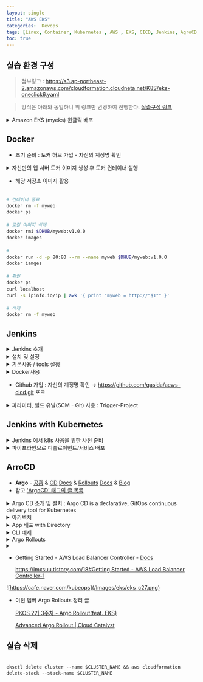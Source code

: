 ```yaml
---
layout: single
title: "AWS EKS"
categories:  Devops
tags: [Linux, Container, Kubernetes , AWS , EKS, CICD, Jenkins, AgroCD ]
toc: true
---
```



## 실습 환경 구성

 > 첨부링크 :  https://s3.ap-northeast-2.amazonaws.com/cloudformation.cloudneta.net/K8S/eks-oneclick6.yaml

 > 방식은 아래와 동일하니 위 링크만 변경하여 진행한다.
  [ 실습구성 링크 ](https://parkbeomsub.github.io/aws/AWS-EKS-%EC%84%A4%EC%B9%98(addon-AWS-CNI,-Core-DNS,-kube-proxy)/)


<details><summary>Amazon EKS (myeks) 윈클릭 배포</summary>


```bash

# YAML 파일 다운로드
curl -O https://s3.ap-northeast-2.amazonaws.com/cloudformation.cloudneta.net/K8S/**eks-oneclick5.yaml**

# CloudFormation 스택 배포
예시) aws cloudformation deploy --template-file **eks-oneclick5.yaml** --stack-name **myeks** --parameter-overrides KeyName=**kp-gasida** SgIngressSshCidr=$(curl -s ipinfo.io/ip)/32  MyIamUser=**AKIA5...** MyIamUser =**'CVNa2...'** ClusterBaseName=**myeks** --region ap-northeast-2

# CloudFormation 스택 배포 완료 후 작업용 EC2 IP 출력
aws cloudformation describe-stacks --stack-name **myeks** --query 'Stacks[*].**Outputs[0]**.OutputValue' --output text

# 작업용 EC2 SSH 접속
ssh -i **~/.ssh/kp-gasida.pem** **ec2-user**@$(aws cloudformation describe-stacks --stack-name **myeks** --query 'Stacks[*].Outputs[0].OutputValue' --output text)
or
ssh -i **~/.ssh/kp-gasida.pem** **root**@$(aws cloudformation describe-stacks --stack-name **myeks** --query 'Stacks[*].Outputs[0].OutputValue' --output text)
~ password: **qwe123**



- 기본 설정
# default 네임스페이스 적용
kubectl ns default

# 노드 정보 확인 : t3.medium
kubectl get node --label-columns=node.kubernetes.io/instance-type,eks.amazonaws.com/capacityType,topology.kubernetes.io/zone

# ExternalDNS
MyDomain=<자신의 도메인>
echo "export MyDomain=<자신의 도메인>" >> /etc/profile
MyDomain=gasida.link
echo "export MyDomain=gasida.link" >> /etc/profile
MyDnzHostedZoneId=$(aws route53 list-hosted-zones-by-name --dns-name "${MyDomain}." --query "HostedZones[0].Id" --output text)
echo $MyDomain, $MyDnzHostedZoneId
curl -s -O https://raw.githubusercontent.com/gasida/PKOS/main/aews/externaldns.yaml
MyDomain=$MyDomain MyDnzHostedZoneId=$MyDnzHostedZoneId envsubst < externaldns.yaml | kubectl apply -f -

# kube-ops-view
helm repo add geek-cookbook https://geek-cookbook.github.io/charts/
helm install kube-ops-view geek-cookbook/kube-ops-view --version 1.2.2 --set env.TZ="Asia/Seoul" --namespace kube-system
kubectl patch svc -n kube-system kube-ops-view -p '{"spec":{"type":"LoadBalancer"}}'
kubectl annotate service kube-ops-view -n kube-system "external-dns.alpha.kubernetes.io/hostname=kubeopsview.$MyDomain"
echo -e "Kube Ops View URL = http://kubeopsview.$MyDomain:8080/#scale=1.5"

# AWS LB Controller
helm repo add eks https://aws.github.io/eks-charts
helm repo update
helm install aws-load-balancer-controller eks/aws-load-balancer-controller -n kube-system --set clusterName=$CLUSTER_NAME \
  --set serviceAccount.create=false --set serviceAccount.name=aws-load-balancer-controller

# gp3 스토리지 클래스 생성
kubectl apply -f https://raw.githubusercontent.com/gasida/PKOS/main/aews/gp3-sc.yaml

# 노드 보안그룹 ID 확인
NGSGID=$(aws ec2 describe-security-groups --filters Name=group-name,Values=*ng1* --query "SecurityGroups[*].[GroupId]" --output text)
aws ec2 authorize-security-group-ingress --group-id $NGSGID --protocol '-1' --cidr 192.168.1.100/32


# 사용 리전의 인증서 ARN 확인
CERT_ARN=`aws acm list-certificates --query 'CertificateSummaryList[].CertificateArn[]' --output text`
echo $CERT_ARN

# repo 추가
helm repo add prometheus-community https://prometheus-community.github.io/helm-charts

# 파라미터 파일 생성 : PV/PVC(AWS EBS) 삭제에 불편하니, 4주차 실습과 다르게 PV/PVC 미사용
cat <<EOT > monitor-values.yaml
prometheus:
  prometheusSpec:
    podMonitorSelectorNilUsesHelmValues: false
    serviceMonitorSelectorNilUsesHelmValues: false
    retention: 5d
    retentionSize: "10GiB"

  ingress:
    enabled: true
    ingressClassName: alb
    hosts: 
      - prometheus.$MyDomain
    paths: 
      - /*
    annotations:
      alb.ingress.kubernetes.io/scheme: internet-facing
      alb.ingress.kubernetes.io/target-type: ip
      alb.ingress.kubernetes.io/listen-ports: '[{"HTTPS":443}, {"HTTP":80}]'
      alb.ingress.kubernetes.io/certificate-arn: $CERT_ARN
      alb.ingress.kubernetes.io/success-codes: 200-399
      alb.ingress.kubernetes.io/load-balancer-name: myeks-ingress-alb
      alb.ingress.kubernetes.io/group.name: study
      alb.ingress.kubernetes.io/ssl-redirect: '443'

grafana:
  defaultDashboardsTimezone: Asia/Seoul
  adminPassword: prom-operator
  defaultDashboardsEnabled: false

  ingress:
    enabled: true
    ingressClassName: alb
    hosts: 
      - grafana.$MyDomain
    paths: 
      - /*
    annotations:
      alb.ingress.kubernetes.io/scheme: internet-facing
      alb.ingress.kubernetes.io/target-type: ip
      alb.ingress.kubernetes.io/listen-ports: '[{"HTTPS":443}, {"HTTP":80}]'
      alb.ingress.kubernetes.io/certificate-arn: $CERT_ARN
      alb.ingress.kubernetes.io/success-codes: 200-399
      alb.ingress.kubernetes.io/load-balancer-name: myeks-ingress-alb
      alb.ingress.kubernetes.io/group.name: study
      alb.ingress.kubernetes.io/ssl-redirect: '443'

alertmanager:
  enabled: false
EOT
cat monitor-values.yaml | yh

# 배포
kubectl create ns monitoring
helm install kube-prometheus-stack prometheus-community/kube-prometheus-stack --version 57.2.0 \
--set prometheus.prometheusSpec.scrapeInterval='15s' --set prometheus.prometheusSpec.evaluationInterval='15s' \
-f monitor-values.yaml --namespace monitoring

# Metrics-server 배포
kubectl apply -f https://github.com/kubernetes-sigs/metrics-server/releases/latest/download/components.yaml

# 프로메테우스 ingress 도메인으로 웹 접속
echo -e "Prometheus Web URL = https://prometheus.$MyDomain"

# 그라파나 웹 접속 : 기본 계정 - admin / prom-operator
echo -e "Grafana Web URL = https://grafana.$MyDomain"



```


</details>



## Docker
- 초기 준비 : 도커 허브 가입 - 자신의 계정명 확인

 <details><summary>자신만의 웹 서버 도커 이미지 생성 후 도커 컨테이너 실행</summary>

~~~bash

# ubuntu 이미지 다운로드
docker pull ubuntu:20.04
docker images

# 실습을 위한 디렉터리 생성 및 이동
mkdir -p /root/myweb && cd /root/myweb

# Dockerfile 파일 생성
vi Dockerfile
FROM ubuntu:20.04
ENV TZ=Asia/Seoul VERSION=1.0.0 NICK=<자신의 닉네임>
RUN ln -snf /usr/share/zoneinfo/$TZ /etc/localtime && echo $TZ > /etc/timezone && \
    sed -i 's/archive.ubuntu.com/mirror.kakao.com/g' /etc/apt/sources.list && \
    sed -i 's/security.ubuntu.com/mirror.kakao.com/g' /etc/apt/sources.list && \
    apt-get update && apt-get install -y apache2 figlet && \
    echo "$NICK Web Server $VERSION<br>" > /var/www/html/index.html && \
    echo "<pre>" >> /var/www/html/index.html && \
    figlet AEWS Study >> /var/www/html/index.html && \
    echo "</pre>" >> /var/www/html/index.html
EXPOSE 80
CMD ["usr/sbin/apache2ctl", "-DFOREGROUND"]

vi Dockerfile
FROM ubuntu:20.04
ENV TZ=Asia/Seoul VERSION=1.0.0 NICK=gasida
RUN ln -snf /usr/share/zoneinfo/$TZ /etc/localtime && echo $TZ > /etc/timezone && \
    sed -i 's/archive.ubuntu.com/mirror.kakao.com/g' /etc/apt/sources.list && \
    sed -i 's/security.ubuntu.com/mirror.kakao.com/g' /etc/apt/sources.list && \
    apt-get update && apt-get install -y apache2 figlet && \
    echo "$NICK Web Server $VERSION<br>" > /var/www/html/index.html && \
    echo "<pre>" >> /var/www/html/index.html && \
    figlet AEWS Study >> /var/www/html/index.html && \
    echo "</pre>" >> /var/www/html/index.html
EXPOSE 80
CMD ["usr/sbin/apache2ctl", "-DFOREGROUND"]

# 이미지 빌드
cat Dockerfile
docker build -t myweb:v1.0.0 .
docker images
docker image history myweb:v1.0.0
docker image inspect myweb:v1.0.0 | jq

# 컨테이너 실행
docker run -d -p 80:80 --rm --name myweb myweb:v1.0.0
docker ps
curl localhost

# 웹 접속 확인
curl -s ipinfo.io/ip | awk '{ print "myweb = http://"$1"" }'

~~~


- 도커 허브 업로드

~~~ bash

#
DHUB=<도커 허브 계정>
DHUB=gasida
docker tag myweb:v1.0.0 $DHUB/myweb:v1.0.0
docker images

# 도커 허브 로그인
docker login
Username: <자신의 ID>
Password: <암호>
## 로그인 정보는 /[계정명]/.docker/config.json 에 저장됨. docker logout 시 삭제됨
## cat /root/.docker/config.json | jq

# push 로 이미지를 저장소에 업로드
docker push $DHUB/myweb:v1.0.0
~~~



![https://cafe.naver.com/kubeops](/Images/eks/eks_c01.png)
![https://cafe.naver.com/kubeops](/Images/eks/eks_c02.png)
![https://cafe.naver.com/kubeops](/Images/eks/eks_c03.png)
![https://cafe.naver.com/kubeops](/Images/eks/eks_c04.png)


</details>


- 해당 저장소 이미지 활용
~~~bash

# 컨테이너 종료
docker rm -f myweb
docker ps

# 로컬 이미지 삭제
docker rmi $DHUB/myweb:v1.0.0
docker images

# 
docker run -d -p 80:80 --rm --name myweb $DHUB/myweb:v1.0.0
docker iamges

# 확인
docker ps
curl localhost
curl -s ipinfo.io/ip | awk '{ print "myweb = http://"$1"" }'

# 삭제
docker rm -f myweb

~~~




## Jenkins

<details><summary>Jenkins 소개</summary>

- 지속적인 통합과 배포 → Work flow를 제어 - [Link](https://www.jenkins.io/)
    
    **CI(지속적 제공)/CD(지속적 배포) 워크플로 예제**
    
    1. 최신 코드 가져오기 : 개발을 위해 중앙 코드 리포지터리에서 로컬 시스템으로 애플리케이션의 최신 코드를 가져옴
    2. 단위 테스트 구현과 실행 : 코드 작성 전 단위 테스트 케이스를 먼저 작성
    3. 코드 개발 : 실패한 테스트 케이스를 성공으로 바꾸면서 코드 개발
    4. 단위 테스트 케이스 재실행 : 단위 테스트 케이스 실행 시 통과(성공!)
    5. 코드 푸시와 병합 : 개발 소스 코드를 중앙 리포지터리로 푸시하고, 코드 병합
    6. 코드 병합 후 컴파일 : 변경 함수 코드가 병함되면 전체 애플리케이션이 컴파일된다
    7. 병합된 코드에서 테스트 실행 : 개별 테스트뿐만 아니라 전체 통합 테스트를 실행하여 문제 없는지 확인
    8. 아티팩트 배포 : 애플리케이션을 빌드하고, 애플리케이션 서버의 프로덕션 환경에 배포
    9. 배포 애플리케이션의 E-E 테스트 실행 : 셀레늄 Selenium과 같은 User Interface 자동화 도구를 통해 애플리케이션의 전체 워크플로가 정상 동작하는지 확인하는 종단간 End-to-End 테스트를 실행.
    
    - The leading **open source** automation server, Jenkins provides hundreds of plugins to support building, deploying and automating any project.
    - Continuous Integration Server + Continuous Development, Build, Test, Deploy
    - 소프트웨어 **개발 프로세스**의 다양한 **단계**를 **자동화**하는 도구로서 중앙 소스 코드 리포지터리에서 최신 코드 가져오기, 소스 코드 컴파일, 단위 테스트 실행, 산출물을 다양한 유형으로 패키징, 산출물을 여러 종류의 환경으로 배포하기 등의 기능을 제공.
    - 젠킨스는 아파치 톰캣처럼 **서블릿 컨테이너** 내부에서 실행되는 서버 시스템이다. **자바**로 작성됐고, 소프트웨어 개발과 관련된 다양한 도구를 지원.
    - 젠킨스는 **DSL** Domain Specific Language (jenkins file)로 E-E 빌드 수명 주기 단계를 구축한다.
    - 젠킨스는 **파이프라인**이라고 부르는 **스크립트**를 작성할 수 있는데, 이를 사용해서 각 빌드 단계마다 젠킨스가 수행할 태스트 및 하위 태스크의 순서를 정의.
        - 순차적이고 종속적인 단계가 시작부터 끝까지 실행되면 최종적으로 사용자가 실행할 수 있는 빌드가 생성됨.
        - 만약 빌드 프로세스를 진행하는 중에 특정 단계에서 실패가 발생하며, 이 단계의 출력 결과를 사용하는 다음 단계는 실행되지 않으며 빌드 프로세스 전체가 실패한다.
    - 다양한 Plugins 연동
        - Build Plugins : Maven, Ant, Gradle …
        - VCS Plugins : Git, SVN …
        - Languages Plugins : Java, Python, Node.js …



</details>

<details><summary>설치 및 설정 </summary>

~~~bash

# 실습 편리를 위해서 root 계정 전환
sudo su -

# Add required dependencies for the jenkins package
# https://docs.aws.amazon.com/corretto/latest/corretto-17-ug/amazon-linux-install.html
sudo yum install fontconfig java-17-amazon-corretto -y
java -version
alternatives --display java
JAVA_HOME=/usr/lib/jvm/java-17-amazon-corretto.x86_64
echo $JAVA_HOME

# 젠킨스 설치
sudo wget -O /etc/yum.repos.d/jenkins.repo https://pkg.jenkins.io/redhat-stable/jenkins.repo
sudo rpm --import https://pkg.jenkins.io/redhat-stable/jenkins.io-2023.key
sudo yum upgrade
sudo yum install jenkins -y
sudo systemctl daemon-reload
sudo systemctl enable jenkins && sudo systemctl start jenkins   # 다소 시간 걸림
sudo systemctl status jenkins

# 초기 암호 확인
sudo systemctl status jenkins
cat /var/lib/jenkins/secrets/initialAdminPassword

# 접속 주소 확인 
curl -s ipinfo.io/ip | awk '{ print "Jenkins = http://"$1":8080" }'

~~~


- 초기 암호 입력

- 플러그인 설치 : 제안 플러그인 설치하자 

- 관리자 계정 설정 : 계정명(admin) , 암호(qwe123), 이름(’각자 자신의 닉네임’)

- 설정 완료 후 젠킨스 접속 

![https://cafe.naver.com/kubeops](/Images/eks/eks_c05.png)
![https://cafe.naver.com/kubeops](/Images/eks/eks_c06.png
![https://cafe.naver.com/kubeops](/Images/eks/eks_c07.png)

> - item : 젠킨스에서 사용하는 작업의 최소 단위
> - 사람 : 계정 관련
> - Jenkins 관리 : 전역 설정 등






</details>



<details><summary>기본사용 / tools 설정 </summary>

1. Jenkis 관리 > Tools 
- JDK installations : jdk-17 , /usr/lib/jvm/java-17-amazon-corretto.x86_64 → Save

2. 초기 대시보드 > "새로운 Item" > 이름기입 ,Freestyle project > Build Step "excute Shell" > 박스에 "명령어실행" > 저장

3. 해당 프로젝트에 접근하여 왼쪽 > "지금 빌드"

4. 왼쪽 하단데 #의 버튼에 숫자를 눌러 Console Output을 클릭

![https://cafe.naver.com/kubeops](/Images/eks/eks_c06.png)

관련한 작업의 디렉토리는 서버에 
~~~bash

#
find / -name First-Project
/var/lib/jenkins/jobs/First-Project
/var/lib/jenkins/workspace/First-Project

# 프로젝트(job, item) 별 작업 공간 확인
tree /var/lib/jenkins/workspace/First-Project

~~~


</details>

<details><summary>Docker사용</summary>

- 준비 

~~~bash

# jenkins 유저로 docker 사용 가능하게 설정
grep -i jenkins /etc/passwd
usermod -s /bin/bash jenkins
grep -i jenkins /etc/passwd

# jenkins 유저 전환
su - jenkins
whoami
pwd
docker info
exit

#
chmod 666 /var/run/docker.sock
usermod -aG docker jenkins

# Jeknins 유저로 확인
su - jenkins
docker info

# Dockerhub로 로그인 하기
docker login
Username: <자신의 계정명>
Password: <자신의 암호>

# myweb:v2.0.0 컨테이너 이미지 생성을 위한 Dockerfile 준비
# 실습을 위한 디렉터리 생성 및 이동
mkdir -p ~/myweb2 && cd ~/myweb2

# Dockerfile 파일 생성
vi Dockerfile
FROM ubuntu:20.04
ENV TZ=Asia/Seoul VERSION=2.0.0 NICK=<자신의 닉네임>
RUN ln -snf /usr/share/zoneinfo/$TZ /etc/localtime && echo $TZ > /etc/timezone && \
    sed -i 's/archive.ubuntu.com/mirror.kakao.com/g' /etc/apt/sources.list && \
    sed -i 's/security.ubuntu.com/mirror.kakao.com/g' /etc/apt/sources.list && \
    apt-get update && apt-get install -y apache2 figlet && \
    echo "$NICK Web Server $VERSION<br>" > /var/www/html/index.html && \
    echo "<pre>" >> /var/www/html/index.html && \
    figlet AEWS Study >> /var/www/html/index.html && \
    echo "</pre>" >> /var/www/html/index.html
EXPOSE 80
CMD ["usr/sbin/apache2ctl", "-DFOREGROUND"]

vi Dockerfile
FROM ubuntu:20.04
ENV TZ=Asia/Seoul VERSION=2.0.0 NICK=gasida
RUN ln -snf /usr/share/zoneinfo/$TZ /etc/localtime && echo $TZ > /etc/timezone && \
    sed -i 's/archive.ubuntu.com/mirror.kakao.com/g' /etc/apt/sources.list && \
    sed -i 's/security.ubuntu.com/mirror.kakao.com/g' /etc/apt/sources.list && \
    apt-get update && apt-get install -y apache2 figlet && \
    echo "$NICK Web Server $VERSION<br>" > /var/www/html/index.html && \
    echo "<pre>" >> /var/www/html/index.html && \
    figlet AEWS Study >> /var/www/html/index.html && \
    echo "</pre>" >> /var/www/html/index.html
EXPOSE 80
CMD ["usr/sbin/apache2ctl", "-DFOREGROUND"]

# 모니터링
watch -d 'docker images; echo; docker ps'

-----------
# (참고) 이미지 빌드
docker build -t myweb:v2.0.0 -f /var/lib/jenkins/myweb2/Dockerfile

# (참고) 컨테이너 실행
docker run -d -p 80:80 --rm --name myweb myweb:v2.0.0

~~~


- item : Docker-Project , freestyle



- item : **Docker-Project** , freestyle
- Build Steps : Execute shell
        
```bash

        docker **build** -t myweb:v2.0.0 .
        cd /var/lib/jenkins/myweb2

```
        
- Add build Steps : Execute shell
        
```bash

        docker run -d -p 80:80 --rm --name myweb myweb:v2.0.0

```
        
- **지금 빌드** → 확인
    
    
```bash

docker images
docker ps
curl localhost

```
    
- 실습 리소스 삭제
    
```bash

docker rm -f myweb
docker rmi myweb:v2.0.0

```
</details>

- Github 가입 : 자신의 계정명 확인 → https://github.com/gasida/aews-cicd.git 포크




<details><summary>파라미터, 빌드 유발(SCM - Git) 사용 : Trigger-Project</summary>

- Item : **Trigger-Project**, freestyle
    - 빌드 매개변수 : String
        - 변수명(VERSION), Default Vault(v1.0.0)
        - 변수명(NICK), Default Vault(<자신의 계정명>)
    - 소스 코드 관리 : Git
        - Repo URL : https://github.com/**<자신의 계정명>**/aews-cicd
        - Branch : */**main**
        - Additional Behaviours → Sparse Checkout paths (Path) : **1**
    - **빌드 유발** : Poll SCM (* * * * *)
    - Build Steps : Execute shell

~~~bash

cd /var/lib/jenkins/myweb2
rm -rf Dockerfile
wget https://raw.githubusercontent.com/$NICK/aews-cicd/main/1/Dockerfile

~~~
- Add build Steps : Execute shell

~~~bash

docker build -t myweb:$VERSION .
docker run -d -p 80:80 --rm --name myweb myweb:$VERSION

~~~



</details>


## Jenkins with Kubernetes


<details><summary>Jenkins 에서 k8s 사용을 위한 사전 준비</summary>

- root 계정에서

~~~bash

# jenkins 사용자에서 아래 작업 진행
whoami
mkdir ~/.kube

# root 계정에서 아래 복사 실행
cp ~/.kube/config /var/lib/jenkins/.kube/config
chown jenkins:jenkins /var/lib/jenkins/.kube/config

# jenkins 사용자에서 aws eks 사용(sts 호출 등)을 위한 자격증명 설정
aws configure
AWS Access Key ID [None]: AKIA5ILF2###
AWS Secret Access Key [None]: ###
Default region name [None]: ap-northeast-2

# jenkins 사용자에서 kubectl 명령어 사용 확인
kubectl get pods -A

~~~


</details>






<details><summary>파이프라인으로 디플로이먼트/서비스 배포</summary>

- 자신의 Github (웹) Repo 3/deploy/deployment-svc.yaml 파일에 image 부분 수정 → 자신의 도커 허브에 이미지가 있어야함

~~~bash

pipeline {
    agent any

    tools {
        jdk 'jdk-17'
    }

    environment {
        DOCKERHUB_USERNAME = 'gasida'
        GITHUB_URL = 'https://github.com/gasida/aews-cicd.git'
        // deployment-svc.yaml -> image: gasida/myweb:v1.0.0        
        DIR_NUM = '3'
    }

    stages {
        stage('Container Build') {
            steps {	
                // 릴리즈파일 체크아웃
                checkout scmGit(branches: [[name: '*/main']], 
                    extensions: [[$class: 'SparseCheckoutPaths', 
                    sparseCheckoutPaths: [[path: "/${DIR_NUM}"]]]], 
                    userRemoteConfigs: [[url: "${GITHUB_URL}"]])

                // 컨테이너 빌드 및 업로드
                sh "docker build -t ${DOCKERHUB_USERNAME}/myweb:v1.0.0 ./${DIR_NUM}"
                sh "docker push ${DOCKERHUB_USERNAME}/myweb:v1.0.0"
            }
        }

        stage('K8S Deploy') {
            steps {
                sh "kubectl apply -f ./${DIR_NUM}/deploy/deployment-svc.yaml"
            }
        }
    }
}

~~~


- 확인 


~~~bash

kubectl exec -it netpod -- curl myweb:8080
kubectl exec -it netpod -- curl myweb:8080 | grep Web
while true; do kubectl exec -it netpod -- curl myweb:8080 | grep Web; echo; done

# 작업공간 확인
tree /var/lib/jenkins/workspace/k8s-1
cat /var/lib/jenkins/workspace/k8s-1/Dockerfile

~~~

</details> 




## ArroCD

- **Argo** - [공홈](https://argoproj.github.io/) & [CD](https://argoproj.github.io/cd/) [Docs](https://argo-cd.readthedocs.io/en/stable/) & [Rollouts](https://argoproj.github.io/rollouts/) [Docs](https://argoproj.github.io/argo-rollouts/) & [Blog](https://blog.argoproj.io/)
- 참고 
['ArgoCD' 태그의 글 목록](https://malwareanalysis.tistory.com/tag/ArgoCD)







<details><summary>Argo CD 소개 및 설치 : Argo CD is a declarative, GitOps continuous delivery tool for Kubernetes</summary>


- 설치 - [Helm](https://artifacthub.io/packages/helm/argo/argo-cd) [Helm_AWS_ALB](https://artifacthub.io/packages/helm/argo/argo-cd#aws-application-load-balancer) [Docs](https://argo-cd.readthedocs.io/en/stable/)
    
```bash
# 간단 설치
    kubectl create namespace argocd
    kubectl apply -n argocd -f https://raw.githubusercontent.com/argoproj/argo-cd/stable/manifests/install.yaml~~
    
    # helm 설치
    cat <<EOT > argocd-values.yaml
    global:
      domain: argocd.$MyDomain
    
    configs:
      params:
        server.insecure: true
    
    controller:
      metrics:
        enabled: true
        serviceMonitor:
          enabled: true
    
    server:
      ingress:
        enabled: true
        controller: aws
        ingressClassName: alb
        hostname: "argocd.$MyDomain"
        annotations:
          alb.ingress.kubernetes.io/scheme: internet-facing
          alb.ingress.kubernetes.io/target-type: ip
          alb.ingress.kubernetes.io/backend-protocol: HTTP
          alb.ingress.kubernetes.io/listen-ports: '[{"HTTPS":80}, {"HTTPS":443}]'
          alb.ingress.kubernetes.io/certificate-arn: $CERT_ARN
          alb.ingress.kubernetes.io/ssl-redirect: '443'
        aws:
          serviceType: ClusterIP
          backendProtocolVersion: GRPC
      metrics:
        enabled: true
        serviceMonitor:
          enabled: true
    
    repoServer:
      metrics:
        enabled: true
        serviceMonitor:
          enabled: true
    
    applicationSet:
      metrics:
        enabled: true
        serviceMonitor:
          enabled: true
    
    notifications:
      metrics:
        enabled: true
        serviceMonitor:
          enabled: true
    EOT
    
    kubectl create ns **argocd**
    helm repo add argo https://argoproj.github.io/argo-helm
    helm install **argocd** argo/argo-cd --version 6.7.11 -f argocd-values.yaml --namespace argocd
    
    # 확인
    kubectl get ingress,pod,svc -n argocd
    **kubectl get crd | grep argo**
    applications.argoproj.io                     2024-04-14T08:12:16Z
    applicationsets.argoproj.io                  2024-04-14T08:12:17Z
    appprojects.argoproj.io                      2024-04-14T08:12:16Z
    
    # 최초 접속 암호 확인
    kubectl -n argocd get secret argocd-initial-admin-secret -o jsonpath="{.data.password}" | base64 -d ;echo
    **MC3y8rzzECTIAHSB**
```

- 최초 접속 `https://argocd.<자신의도메인>`  **admin** / *<최초 접속 암호>*
- (옵션) 로그인 후 User info → UPDATE PASSWORD 변경 가능



</details>







<details><summary>아키텍처</summary>


- **Architecture** - [Docs](https://argo-cd.readthedocs.io/en/stable/operator-manual/architecture/)
    
  ![https://cafe.naver.com/kubeops](/Images/eks/eks_c14.png)
    
    https://argo-cd.readthedocs.io/en/stable/
    
    - **API Server : Web UI 대시보드, k8s api 처럼 API 서버 역할**
        - The API server is a gRPC/REST server which exposes the API consumed by the Web UI, CLI, and CI/CD systems. It has the following responsibilities:
        - application management and status reporting
        - invoking of application operations (e.g. sync, rollback, user-defined actions)
        - repository and cluster credential management (stored as K8s secrets)
        - authentication and auth delegation to external identity providers
        - RBAC enforcement
        - listener/forwarder for Git webhook events
    - **Repository Server : Git 연결 및 배포할 yaml 생성**
        - The repository server is an internal service which maintains a local cache of the Git repository holding the application manifests. It is responsible for generating and returning the Kubernetes manifests when provided the following inputs:
        - repository URL
        - revision (commit, tag, branch)
        - application path
        - template specific settings: parameters, helm values.yaml
    - **Application Controller : k8s 리소스 모니터링, Git과 비교**
        - The application controller is a Kubernetes controller which continuously monitors running applications and compares the current, live state against the desired target state (as specified in the repo). It detects `OutOfSync` application state and optionally takes corrective action. It is responsible for invoking any user-defined hooks for lifecycle events (PreSync, Sync, PostSync)
    - **Redis** : k8s api와 git 요청을 줄이기 위한 캐싱
    - **Notification** : 이벤트 알림, 트리거
    - **Dex** : 외부 인증 관리
    - **ApplicationSet Controller** : 멀티 클러스터를 위한 App 패키징 관리


</details>






<details><summary>App 배포 with Directory</summary>

- App 생성 : New App 클릭
    
    ![https://cafe.naver.com/kubeops](/Images/eks/eks_c15.png)
    
    - Application Name : **first-myweb**
    - Project Name : **default**
    - SYNC POLICY : **Manual**
        - AUTO-CREATE NAMESPACE : 클러스터에 네임스페이스가 없을 시 argocd에 입력한 이름으로 자동 생성
        - APPLY OUT OF SYNC ONLY : 현재 동기화 상태가 아닌 리소스만 배포
    - PRUNE PROPAGATION POLICY
        - **foreground** : 부모(소유자, ex. deployment) 자원을 먼저 삭제함
        - background  : 자식(종속자, ex. pod) 자원을 먼저 삭제함
        - orphan  : 고아(소유자는 삭제됐지만, 종속자가 삭제되지 않은 경우) 자원을 삭제함
    - [체크] **AUTO-CREATE-NAMESPACE**
    - SOURCE
        - Repository URL : https://github.com/gasida/aews-cicd.git
        - Revision : **main**
        - Path : **3/deploy**
    - **DESTINATION**
        - Cluster URL : [https://kubernetes.default.svc](https://kubernetes.default.svc/)
        - Namespace : **first**
        - [선택] Directory *← 소스를 보고 자동으로 유형 선택됨*
    - **화면 상단 [CREATE] 클릭**
- **배포하기 - [SYNC] 클릭 > [SYNCHRONIZE] 클릭**
    - PRUNE : GIt에서 자원 삭제 후 배포시 K8S에서는 삭제되지 않으나, 해당 옵션을 선택하면 삭제시킴
    - FORCE : --force 옵션으로 리소스 삭제
    - APPLY ONLY : ArgoCD의 Pre/Post Hook은 사용 안함 (리소스만 배포)
    - DRY RUN : 테스트 배포 (배포에 에러가 있는지 한번 확인해 볼때 사용)
    
    ****
    
- 리소스 클릭 후 확인 : 각각 LIVE MANIFEST(쿠버네티스 정보) vs DESIRED MANIFEST(Git깃 정보)
    - 위 화면에서 Deployment 리소스 직접 수정 해보기 : EDIT 클릭 후 lables 아래 추가 → SAVE
    
    ![https://cafe.naver.com/kubeops](/Images/eks/eks_c16.png)
    
    ```bash
    # 모니터링
    kubectl get deploy,svc -n first --show-labels
    **watch -d kubectl get deploy -n first --show-labels**
    ```
    
    - k8s에서 직접 수정 → argocd 싱크(반영) 확인
    
    ```bash
    # 아래 추가
    **kubectl edit deploy -n first myweb
    ...**
      labels:
        add: label-test
        **add2: k8s-test
    ...**
    ```
    ![https://cafe.naver.com/kubeops](/Images/eks/eks_c17.png)
    - 현재 상태는, Git을 기준으로 보자면 LIVE MANIFEST(K8S)형상이 뒤떨어진것으로 볼 수 있다 → OutOfSync 상태니 Sync 하자
    
    - Git Repo화면에서 replicas 4로 변경 후 → Commit 후 ArgoCD에서 REFRESH 클릭 후 Sync 후 확인
    
- 실습 리소스 삭제 : Argocd 에서 DELETE
    
  ![https://cafe.naver.com/kubeops](/Images/eks/eks_c18.png)
    
- 결론 : **GitOps를 하려거든 대상(k8s)에서 변경하지 말고, 소스(git)에서 변경하자!**


</details>








<details><summary>CLI 예제</summary>


- Argo CD CLI - [Install](https://argo-cd.readthedocs.io/en/stable/cli_installation/)
    
    ```bash
    #
    curl -sSL -o argocd-linux-amd64 https://github.com/argoproj/argo-cd/releases/latest/download/argocd-linux-amd64
    sudo install -m 555 argocd-linux-amd64 /usr/local/bin/argocd
    rm -f argocd-linux-amd64
    
    #
    **argocd version
    
    #
    argocd login argocd.$MyDomain**
    Username: **admin**
    Password: ###
    'admin:login' logged in successfully
    
    #
    **kubectl config get-contexts -o name**
    admin@myeks.ap-northeast-2.eksctl.io
    **argocd cluster add admin@myeks.ap-northeast-2.eksctl.io**
    y 입력
    
    #
    **argocd app list**
    NAME  CLUSTER  NAMESPACE  PROJECT  STATUS  HEALTH  SYNCPOLICY  CONDITIONS  REPO  PATH  TARGET
    ```
    
- Application 생성 with CLi
    
    ```bash
    #
    **kubectl config set-context --current --namespace=argocd**
    **argocd app create guestbook --repo https://github.com/argoproj/argocd-example-apps.git --path guestbook --dest-server https://kubernetes.default.svc --dest-namespace default**
    
    #
    **argocd app list**
    NAME              CLUSTER                         NAMESPACE  PROJECT  STATUS     HEALTH   SYNCPOLICY  CONDITIONS  REPO                                                 PATH       TARGET
    argocd/guestbook  https://kubernetes.default.svc  default    default  OutOfSync  Missing  <none>      <none>      https://github.com/argoproj/argocd-example-apps.git  guestbook  
    ```
    

![https://cafe.naver.com/kubeops](/Images/eks/eks_c19.png)
    
- Sync (Deploy) The Application
    
    ```bash
    #
    **argocd app get guestbook**
    ...
    
    # 모니터링
    watch -d kubectl get pod,svc,ep
    
    #
    **argocd app sync guestbook**
    ```
    
 
![https://cafe.naver.com/kubeops](/Images/eks/eks_c20.png)
    
- app 삭제
    
    ```bash
    **argocd app delete guestbook**
    Are you sure you want to delete 'guestbook' and all its resources? [y/n] **y**
    
    # ns default 로 변경
    **kubectl ns default**
    ```


</details>





<details><summary>Argo Rollouts</summary>




- Argo **Rollouts** 소개 및 설치 : Kubernetes Progressive Delivery Controller - [Docs](https://argoproj.github.io/argo-rollouts/)
    - Argo **Rollouts** : Argo Rollouts is a [Kubernetes controller](https://kubernetes.io/docs/concepts/architecture/controller/) and set of [CRDs](https://kubernetes.io/docs/concepts/extend-kubernetes/api-extension/custom-resources/) which provide **advanced deployment** capabilities such as **blue-green**, **canary**, canary analysis, experimentation, and progressive delivery features to Kubernetes.
        - Argo Rollouts (optionally) integrates with [ingress controllers](https://kubernetes.io/docs/concepts/services-networking/ingress/) and service meshes, leveraging their traffic shaping abilities to gradually shift traffic to the new version during an update. Additionally, Rollouts can query and interpret metrics from various providers to verify key KPIs and drive automated promotion or rollback during an update.
    - **Why** Argo Rollouts?
        - The native Kubernetes Deployment Object supports the `RollingUpdate` strategy which provides a basic set of safety guarantees (readiness probes) during an update. However the rolling update strategy faces many limitations:
        - Few controls over the speed of the rollout
        - Inability to control traffic flow to the new version
        - Readiness probes are unsuitable for deeper, stress, or one-time checks
        - No ability to query external metrics to verify an update
        - Can halt the progression, but unable to automatically abort and rollback the update
    - Controller **Features**
        - **Blue-Green** update strategy
            
            ![https://cafe.naver.com/kubeops](/Images/eks/eks_c21.png)
        
            
            https://argoproj.github.io/argo-rollouts/concepts/
            
        - Canary update strategy
            
         ![https://cafe.naver.com/kubeops](/Images/eks/eks_c22.png)
        
            
            https://argoproj.github.io/argo-rollouts/concepts/
            
        - Fine-grained, weighted traffic shifting
        - Automated rollbacks and promotions
        - Manual judgement
        - Customizable metric queries and analysis of business KPIs
        - Ingress controller integration: NGINX, ALB, Apache APISIX
        - Service Mesh integration: Istio, Linkerd, SMI
        - Simultaneous usage of multiple providers: SMI + NGINX, Istio + ALB, etc.
        - Metric provider integration: Prometheus, Wavefront, Kayenta, Web, Kubernetes Jobs, Datadog, New Relic, Graphite, InfluxDB
    - 아키텍처 - [Docs](https://argoproj.github.io/argo-rollouts/architecture/)
        
        ![https://cafe.naver.com/kubeops](/Images/eks/eks_c23.png)
        
        
        https://argoproj.github.io/argo-rollouts/architecture/
        
        - Argo Rollouts controller :
        - Rollout resource :
        - Replica sets for old and new version :
        - Ingress/Service :
        - AnalysisTemplate and AnalysisRun :
        - Metric providers :
        - CLI and UI :
        
    - 설치 - [Helm](https://artifacthub.io/packages/helm/argo/argo-rollouts) Docs
        
        ```bash
        #
        cat <<EOT > argorollouts-values.yaml
        dashboard:
          enabled: true
          ingress:
            enabled: true
            ingressClassName: alb
            hosts:
              - **argorollouts.$MyDomain**
            annotations:
              alb.ingress.kubernetes.io/scheme: internet-facing
              alb.ingress.kubernetes.io/target-type: ip
              alb.ingress.kubernetes.io/backend-protocol: HTTP
              alb.ingress.kubernetes.io/listen-ports: '[{"HTTPS":80}, {"HTTPS":443}]'
              alb.ingress.kubernetes.io/certificate-arn: $CERT_ARN
              alb.ingress.kubernetes.io/ssl-redirect: '443'
        EOT
        
        kubectl create ns argo-rollouts
        helm install argo-rollouts argo/argo-rollouts --version 2.35.1 -f argorollouts-values.yaml --namespace argo-rollouts
        
        # 확인
        kubectl get all -n argo-rollouts
        kubectl get crd | grep argo
        ```
        
    - rollouts 대시보드 : 네임스페이스별 확인 가능 - [Docs](https://argoproj.github.io/argo-rollouts/dashboard/)
        
        `https://argorollouts.<자신의 도메인>/rollouts/`
        
    - rollouts cli …
        
        ```bash
        ~~#~~
        curl -LO https://github.com/argoproj/argo-rollouts/releases/download/v1.6.4/kubectl-argo-rollouts-linux-amd64
        chmod +x ./kubectl-argo-rollouts-linux-amd64
        mv ./kubectl-argo-rollouts-linux-amd64 /usr/local/bin/kubectl-argo-rollouts
        
        # 설치 확인
        **kubectl argo rollouts version**
        ```





</details>
<details><summary></summary>


- Getting Started - [Docs](https://argoproj.github.io/argo-rollouts/getting-started/)
    - Deploying a Rollout
        
        ```bash
        spec:
          replicas: 5
          strategy:
            **canary**:
              steps:
              - setWeight: 20
              - pause: {}
              - setWeight: 40
              - pause: {duration: 10}
              - setWeight: 60
              - pause: {duration: 10}
              - setWeight: 80
              - pause: {duration: 10}
        ```
        
        ```bash
        # Run the following command to deploy the initial Rollout and Service:
        kubectl apply -f https://raw.githubusercontent.com/argoproj/argo-rollouts/master/docs/getting-started/basic/rollout.yaml
        kubectl apply -f https://raw.githubusercontent.com/argoproj/argo-rollouts/master/docs/getting-started/basic/service.yaml
        ```
        
    - CLI vs UI 확인 [https://argorollouts.<각자 자신의 도메인>/rollouts/](https://argorollouts.gasida.link/rollouts/argocd)default
        
        ```bash
        **kubectl argo rollouts get rollout rollouts-demo**
        Name:            rollouts-demo
        Namespace:       argocd
        Status:          ◌ Progressing
        Message:         updated replicas are still becoming available
        Strategy:        Canary
          Step:          8/8
          SetWeight:     100
          ActualWeight:  100
        Images:          argoproj/rollouts-demo:blue (stable)
        Replicas:
          Desired:       5
          Current:       5
          Updated:       5
          Ready:         4
          Available:     4
        
        NAME                                       KIND        STATUS               AGE   INFO
        ⟳ rollouts-demo                            Rollout     ◌ Progressing        113s  
        └──# revision:1                                                                   
           └──⧉ rollouts-demo-687d76d795           ReplicaSet  ◌ Progressing        113s  stable
              ├──□ rollouts-demo-687d76d795-bqtp6  Pod         ◌ ContainerCreating  113s  ready:0/1
              ├──□ rollouts-demo-687d76d795-hz5v8  Pod         ✔ Running            113s  ready:1/1
              ├──□ rollouts-demo-687d76d795-vjzfz  Pod         ✔ Running            113s  ready:1/1
              ├──□ rollouts-demo-687d76d795-vvdtj  Pod         ✔ Running            113s  ready:1/1
              └──□ rollouts-demo-687d76d795-xjx5v  Pod         ✔ Running            113s  ready:1/1
        
        **kubectl argo rollouts get rollout rollouts-demo --watch**
        ```
        
     ![https://cafe.naver.com/kubeops](/Images/eks/eks_c24.png)
        
    - Updating a Rollout
        
        ```bash
        #
        watch -d kubectl get pod -n argocd -l app=rollouts-demo -owide --show-labels
        
        # Run the following command to update the rollouts-demo Rollout with the "yellow" version of the container:
        kubectl argo **rollouts** set image rollouts-demo rollouts-demo=argoproj/rollouts-demo:yellow
        ```
        
        ![https://cafe.naver.com/kubeops](/Images/eks/eks_c25.png)
        
    - **Promoting a Rollout**
        
       ![https://cafe.naver.com/kubeops](/Images/eks/eks_c26.png)
        
        ```bash
        # 아래 입력 혹은 UI에서 Promote Yes 클릭
        kubectl argo rollouts promote rollouts-demo
        
        #
        kubectl argo rollouts get rollout rollouts-demo --watch
        ```
        
    - **Aborting a Rollout**
        
        ```bash
        # 
        kubectl argo rollouts set image rollouts-demo rollouts-demo=argoproj/rollouts-demo:red
        
        #
        kubectl argo rollouts abort rollouts-demo
        
        #
        kubectl argo rollouts set image rollouts-demo rollouts-demo=argoproj/rollouts-demo:yellow
        ```
        
    - **이후 처음부터 정상 배포 과정 확인 하기**


</details>

- Getting Started - AWS Load Balancer Controller - [Docs](https://argoproj.github.io/argo-rollouts/getting-started/alb/)
    
    [https://imxsuu.tistory.com/18#Getting Started - AWS Load Balancer Controller-1](https://imxsuu.tistory.com/18#Getting%20Started%20-%20AWS%20Load%20Balancer%20Controller-1)
    
    
![https://cafe.naver.com/kubeops](/Images/eks/eks_c27.png)
    
- 이전 멤버 Argo Rollouts 정리 글
    
    [PKOS 2기 3주차 - Argo Rollout(feat. EKS)](https://mateon.tistory.com/105)
    
    [Advanced Argo Rollout | Cloud Catalyst](https://ddii.dev/kubernetes/argo-rollout-advanced/)



## 실습 삭제
~~~

eksctl delete cluster --name $CLUSTER_NAME && aws cloudformation delete-stack --stack-name $CLUSTER_NAME

~~~